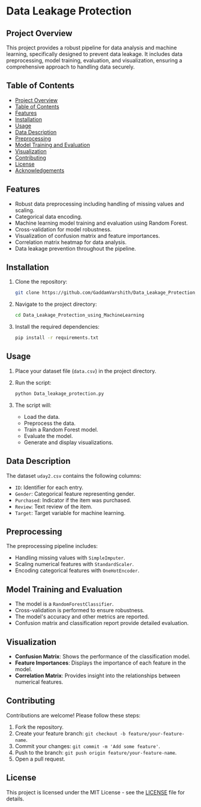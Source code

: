 # Data Leakage Protection

## Project Overview

This project provides a robust pipeline for data analysis and machine learning, specifically designed to prevent data leakage. It includes data preprocessing, model training, evaluation, and visualization, ensuring a comprehensive approach to handling data securely.

## Table of Contents

- [Project Overview](#project-overview)
- [Table of Contents](#table-of-contents)
- [Features](#features)
- [Installation](#installation)
- [Usage](#usage)
- [Data Description](#data-description)
- [Preprocessing](#preprocessing)
- [Model Training and Evaluation](#model-training-and-evaluation)
- [Visualization](#visualization)
- [Contributing](#contributing)
- [License](#license)
- [Acknowledgements](#acknowledgements)

## Features

- Robust data preprocessing including handling of missing values and scaling.
- Categorical data encoding.
- Machine learning model training and evaluation using Random Forest.
- Cross-validation for model robustness.
- Visualization of confusion matrix and feature importances.
- Correlation matrix heatmap for data analysis.
- Data leakage prevention throughout the pipeline.

## Installation

1. Clone the repository:
    ```sh
    git clone https://github.com/GaddamVarshith/Data_Leakage_Protection_using_MachineLearning.git
    ```

2. Navigate to the project directory:
    ```sh
    cd Data_Leakage_Protection_using_MachineLearning
    ```

3. Install the required dependencies:
    ```sh
    pip install -r requirements.txt
    ```

## Usage

1. Place your dataset file (`data.csv`) in the project directory.

2. Run the script:
    ```sh
    python Data_leakage_protection.py
    ```

3. The script will:
   - Load the data.
   - Preprocess the data.
   - Train a Random Forest model.
   - Evaluate the model.
   - Generate and display visualizations.

## Data Description

The dataset `uday2.csv` contains the following columns:
- `ID`: Identifier for each entry.
- `Gender`: Categorical feature representing gender.
- `Purchased`: Indicator if the item was purchased.
- `Review`: Text review of the item.
- `Target`: Target variable for machine learning.

## Preprocessing

The preprocessing pipeline includes:
- Handling missing values with `SimpleImputer`.
- Scaling numerical features with `StandardScaler`.
- Encoding categorical features with `OneHotEncoder`.

## Model Training and Evaluation

- The model is a `RandomForestClassifier`.
- Cross-validation is performed to ensure robustness.
- The model's accuracy and other metrics are reported.
- Confusion matrix and classification report provide detailed evaluation.

## Visualization

- **Confusion Matrix**: Shows the performance of the classification model.
- **Feature Importances**: Displays the importance of each feature in the model.
- **Correlation Matrix**: Provides insight into the relationships between numerical features.

## Contributing

Contributions are welcome! Please follow these steps:
1. Fork the repository.
2. Create your feature branch: `git checkout -b feature/your-feature-name`.
3. Commit your changes: `git commit -m 'Add some feature'`.
4. Push to the branch: `git push origin feature/your-feature-name`.
5. Open a pull request.

## License

This project is licensed under the MIT License - see the [LICENSE](LICENSE) file for details.


